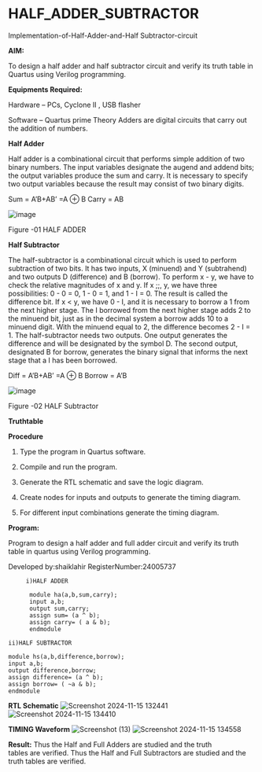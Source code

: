 # HALF_ADDER_SUBTRACTOR

Implementation-of-Half-Adder-and-Half Subtractor-circuit

**AIM:**

To design a half adder and half subtractor circuit and verify its truth table in Quartus using Verilog programming.

**Equipments Required:**

Hardware – PCs, Cyclone II , USB flasher 

Software – Quartus prime Theory Adders are digital circuits that carry out the addition of numbers.

**Half Adder**

Half adder is a combinational circuit that performs simple addition of two binary numbers. The input variables designate the augend and addend bits; the output variables produce the sum and carry. It is necessary to specify two output variables because the result may consist of two binary digits.

Sum = A’B+AB’ =A ⊕ B Carry = AB

![image](https://github.com/naavaneetha/HALF_ADDER_SUBTRACTOR/assets/154305477/bd4a0b2c-cdbc-4184-ab08-81578f121e1f)

Figure -01 HALF ADDER

**Half Subtractor**

The half-subtractor is a combinational circuit which is used to perform subtraction of two bits. It has two inputs, X (minuend) and Y (subtrahend) and two outputs D (difference) and B (borrow). To perform x - y, we have to check the relative magnitudes of x and y. If x ;;, y, we have three possibilities: 0 - 0 = 0, 1 - 0 = 1, and 1 - I = 0. The result is called the difference bit. If x < y, we have 0 - I, and it is necessary to borrow a 1 from the next higher stage. The I borrowed from the next higher stage adds 2 to the minuend bit, just as in the decimal system a borrow adds 10 to a minuend digit. With the minuend equal to 2, the difference becomes 2 - I = 1. The half-subtractor needs two outputs. One output generates the difference and will be designated by the symbol D. The second output, designated B for borrow, generates the binary signal that informs the next stage that a I has been borrowed. 

Diff = A’B+AB’ =A ⊕ B
Borrow = A’B

 ![image](https://github.com/naavaneetha/HALF_ADDER_SUBTRACTOR/assets/154305477/d76b099c-513f-4e7c-843a-e2fd028a531a)

Figure -02 HALF Subtractor

**Truthtable**

**Procedure**

1.	Type the program in Quartus software.

2.	Compile and run the program.

3.	Generate the RTL schematic and save the logic diagram.

4.	Create nodes for inputs and outputs to generate the timing diagram.

5.	For different input combinations generate the timing diagram.


**Program:**


Program to design a half adder and full adder circuit and verify its truth table in quartus using Verilog programming.

Developed by:shaiklahir RegisterNumber:24005737
        
         i)HALF ADDER
          
          module ha(a,b,sum,carry);
          input a,b;
          output sum,carry;
          assign sum= (a ^ b);
          assign carry= ( a & b);
          endmodule

    ii)HALF SUBTRACTOR
    
    module hs(a,b,difference,borrow);
    input a,b;
    output difference,borrow;
    assign difference= (a ^ b);
    assign borrow= ( ~a & b);
    endmodule

**RTL Schematic**
![Screenshot 2024-11-15 132441](https://github.com/user-attachments/assets/34d4ef78-5b8f-498f-9c2a-ff9f814c033a)
![Screenshot 2024-11-15 134410](https://github.com/user-attachments/assets/a3288490-bfb1-43b9-8223-1c056351edc4)

**TIMING Waveform**
![Screenshot (13)](https://github.com/user-attachments/assets/fee3b88e-8da4-4536-b158-61048076d93e)
![Screenshot 2024-11-15 134558](https://github.com/user-attachments/assets/1735d4af-956c-4482-89ed-fe0162d4f9bc)

**Result:**
Thus the Half and Full Adders are studied and the truth tables are verified.
Thus the Half and Full Subtractors are studied and the truth tables are verified.
